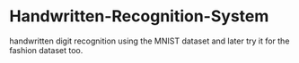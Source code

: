 # Handwritten-Recognition-System
handwritten digit recognition using the MNIST dataset and later try it for the fashion dataset too.

